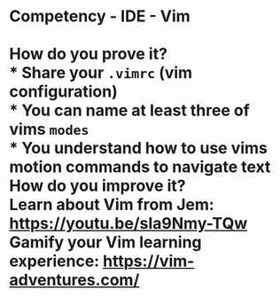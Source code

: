 # Competency - IDE - Vim<br /><br />How do you prove it?<br />* Share your `.vimrc` (vim configuration)<br />* You can name at least three of vims `modes`<br />* You understand how to use vims motion commands to navigate text<br />How do you improve it?<br />Learn about Vim from Jem: https://youtu.be/sIa9Nmy-TQw<br />Gamify your Vim learning experience: https://vim-adventures.com/<br /><br />